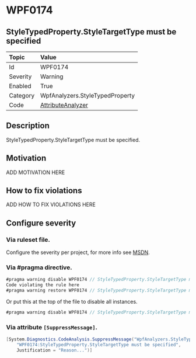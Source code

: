 # WPF0174
## StyleTypedProperty.StyleTargetType must be specified

| Topic    | Value
| :--      | :--
| Id       | WPF0174
| Severity | Warning
| Enabled  | True
| Category | WpfAnalyzers.StyleTypedProperty
| Code     | [AttributeAnalyzer](https://github.com/DotNetAnalyzers/WpfAnalyzers/blob/master/WpfAnalyzers/Analyzers/AttributeAnalyzer.cs)


## Description

StyleTypedProperty.StyleTargetType must be specified.

## Motivation

ADD MOTIVATION HERE

## How to fix violations

ADD HOW TO FIX VIOLATIONS HERE

<!-- start generated config severity -->
## Configure severity

### Via ruleset file.

Configure the severity per project, for more info see [MSDN](https://msdn.microsoft.com/en-us/library/dd264949.aspx).

### Via #pragma directive.
```C#
#pragma warning disable WPF0174 // StyleTypedProperty.StyleTargetType must be specified
Code violating the rule here
#pragma warning restore WPF0174 // StyleTypedProperty.StyleTargetType must be specified
```

Or put this at the top of the file to disable all instances.
```C#
#pragma warning disable WPF0174 // StyleTypedProperty.StyleTargetType must be specified
```

### Via attribute `[SuppressMessage]`.

```C#
[System.Diagnostics.CodeAnalysis.SuppressMessage("WpfAnalyzers.StyleTypedProperty", 
    "WPF0174:StyleTypedProperty.StyleTargetType must be specified", 
    Justification = "Reason...")]
```
<!-- end generated config severity -->